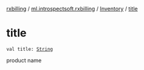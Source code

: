 [rxbilling](../../index.md) / [ml.introspectsoft.rxbilling](../index.md) / [Inventory](index.md) / [title](./title.md)

# title

`val title: `[`String`](https://kotlinlang.org/api/latest/jvm/stdlib/kotlin/-string/index.html)

product name

